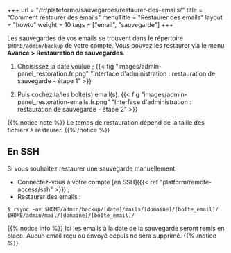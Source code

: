 +++
url = "/fr/plateforme/sauvegardes/restaurer-des-emails/"
title = "Comment restaurer des emails"
menuTitle = "Restaurer des emails"
layout = "howto"
weight = 10
tags = ["email", "sauvegarde"]
+++

Les sauvegardes de vos emails se trouvent dans le répertoire `$HOME/admin/backup` de votre compte. Vous pouvez les restaurer via le menu **Avancé > Restauration de sauvegardes**.

1. Choisissez la date voulue ;
{{< fig "images/admin-panel_restoration.fr.png" "Interface d'administration : restauration de sauvegarde - étape 1" >}}

2. Puis cochez la/les boîte(s) email(s).
{{< fig "images/admin-panel_restoration-emails.fr.png" "Interface d'administration : restauration de sauvegarde - étape 2" >}}

{{% notice note %}}
Le temps de restauration dépend de la taille des fichiers à restaurer.
{{% /notice %}}

## En SSH

Si vous souhaitez restaurer une sauvegarde manuellement.

- Connectez-vous à votre compte [en SSH]({{< ref "platform/remote-access/ssh" >}}) ;
- Restaurer des emails :

```
$ rsync -av $HOME/admin/backup/[date]/mails/[domaine]/[boîte_email]/ $HOME/admin/mail/[domaine]/[boîte_email]/
```

{{% notice info %}}
Ici les emails à la date de la sauvegarde seront remis en place. Aucun email reçu ou envoyé depuis ne sera supprimé.
{{% /notice %}}
